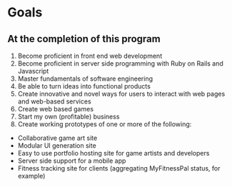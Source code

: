 # Goals
## At the completion of this program

1. Become proficient in front end web development
2. Become proficient in server side programming with Ruby on Rails and Javascript
3. Master fundamentals of software engineering
4. Be able to turn ideas into functional products
5. Create innovative and novel ways for users to interact with web pages and web-based services
6. Create web based games
7. Start my own (profitable) business
8. Create working prototypes of one or more of the following:
  - Collaborative game art site
  - Modular UI generation site
  - Easy to use portfolio hosting site for game artists and developers
  - Server side support for a mobile app
  - Fitness tracking site for clients (aggregating MyFitnessPal status, for example)
